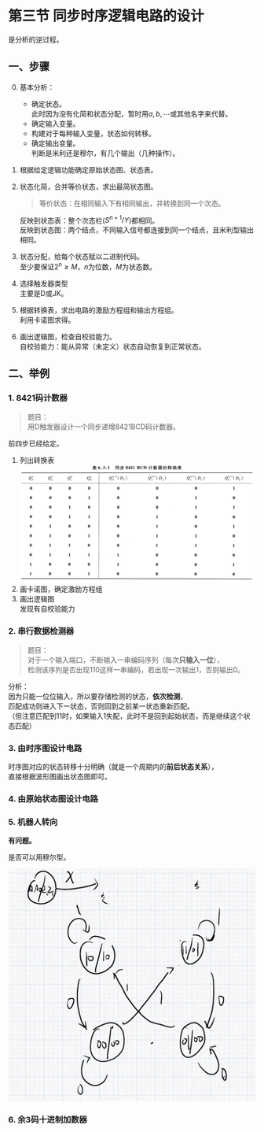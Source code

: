 # 第三节 同步时序逻辑电路的设计

是分析的逆过程。

## 一、步骤

0. 基本分析：  
   * 确定状态。  
     此时因为没有化简和状态分配，暂时用$a,b,\cdots$或其他名字来代替。
   * 确定输入变量。
   * 构建对于每种输入变量，状态如何转移。
   * 确定输出变量。  
     判断是米利还是穆尔，有几个输出（几种操作）。
1. 根据给定逻辑功能确定原始状态图、状态表。
2. 状态化简，合并等价状态，求出最简状态图。  
   > 等价状态：在相同输入下有相同输出，并转换到同一个次态。

   反映到状态表：整个次态栏($S^{n+1}/Y$)都相同。  
   反映到状态图：两个结点，不同输入信号都连接到同一个结点，且米利型输出相同。
3. 状态分配，给每个状态赋以二进制代码。  
   至少要保证$2^n \ge M$，$n$为位数，$M$为状态数。
4. 选择触发器类型  
   主要是D或JK。
5. 根据转换表，求出电路的激励方程组和输出方程组。  
   利用卡诺图求得。
6. 画出逻辑图，检查自校验能力。  
   自校验能力：能从异常（未定义）状态自动恢复到正常状态。

## 二、举例

### 1. 8421码计数器

> 题目：  
> 用D触发器设计一个同步递增8421BCD码计数器。

前四步已经给定。

1. 列出转换表  
   ![8421码计数器转换表](images/Sequential_Logic_Circult-3--12-07_10-35-55.png)
2. 画卡诺图，确定激励方程组
3. 画出逻辑图  
   发现有自校验能力

### 2. 串行数据检测器

> 题目：  
> 对于一个输入端口，不断输入一串编码序列（每次**只输入一位**），  
> 检测该序列是否出现$110$这样一串编码，若出现一次输出$1$，否则输出$0$。

分析：  
因为只能一位位输入，所以要存储检测的状态，**依次检测**，  
匹配成功则进入下一状态，否则回到之前某一状态重新匹配。  
（但注意匹配到$11$时，如果输入$1$失配，此时不是回到起始状态，而是继续这个状态匹配）

### 3. 由时序图设计电路

时序图对应的状态转移十分明确（就是一个周期内的**前后状态关系**），  
直接根据波形图画出状态图即可。

### 4. 由原始状态图设计电路

### 5. 机器人转向

**有问题。**

是否可以用穆尔型。

![图 2](images/Sequential_Logic_Circult-3--12-07_11-56-23.png)  

### 6. 余3码十进制加数器


